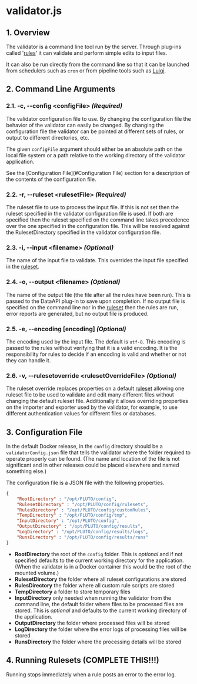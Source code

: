 # validator.js
## 1. Overview
The validator is a command line tool run by the server. Through plug-ins called '[rules][rules]' it can validate
and perform simple edits to input files.

It can also be run directly from the command line so that it can be launched from schedulers such as
`cron` or from pipeline tools such as [Luigi](http://luigi.readthedocs.io).

## 2. Command Line Arguments
### 2.1. -c, --config \<configFile> _(Required)_
The validator configuration file to use. By changing the configuration file the behavior of the
validator can easily be changed. By changing the configuration file the validator can be pointed at
different sets of rules, or output to different directories, etc.

The given `configFile` argument should either be an absolute path on the local file system or a path
relative to the working directory of the validator application.

See the [Configuration File](#Configuration File) section for a description of the contents of the configuration file.

### 2.2. -r, --ruleset \<rulesetFile> _(Required)_
The ruleset file to use to process the input file. If this is not set then the ruleset specified in the validator
configuration file is used. If both are specified then the ruleset specified on the command line takes precedence over
the one specified in the configuration file. This will be resolved against the RulesetDirectory specified in the
validator configuration file.

### 2.3. -i, --input \<filename> _(Optional)_
The name of the input file to validate. This overrides the input file specified in the [ruleset][ruleset].

### 2.4. -o, --output \<filename> _(Optional)_
The name of the output file (the file after all the rules have been run). This is passed to the DataAPI plug-in to save
upon completion. If no output file is specified on the command line nor in the [ruleset][ruleset] then
the rules are run, error reports are generated, but no output file is produced.

### 2.5. -e, --encoding \[encoding] _(Optional)_
The encoding used by the input file. The default is `utf-8`. This encoding is passed to the rules without
verifying that it is a valid encoding. It is the responsibility for rules to decide if an encoding is
valid and whether or not they can handle it.

### 2.6. -v, --rulesetoverride \<rulesetOverrideFile> _(Optional)_
The ruleset override replaces properties on a default [ruleset][ruleset] allowing one ruleset file to
be used to validate and edit many different files without changing the default ruleset file. Additionally
it allows overriding properties on the importer and exporter used by the validator, for example,
to use different authentication values for different files or databases.
  
## 3. Configuration File

In the default Docker release, in the `config` directory should be a `validatorConfig.json` file that
tells the validator where the folder required to operate properly can be found. (The name and location
of the file is not significant and in other releases could be placed elsewhere and named something else.)

The configuration file is a JSON file with the following properties.

```json
{
	"RootDirectory" : "/opt/PLUTO/config",
	"RulesetDirectory" : "/opt/PLUTO/config/rulesets",
	"RulesDirectory" : "/opt/PLUTO/config/customRules",
	"TempDirectory" : "/opt/PLUTO/config/tmp",
	"InputDirectory" : "/opt/PLUTO/config",
	"OutputDirectory" : "/opt/PLUTO/config/results",
	"LogDirectory" : "/opt/PLUTO/config/results/logs",
	"RunsDirectory" : "/opt/PLUTO/config/results/runs"
}

```
- **RootDirectory** the root of the `config` folder. This is _optional_ and if
not specified defaults to the current working directory for the application. (When the validator is in
a Docker container this would be the root of the mounted volume.)
- **RulesetDirectory** the folder where all ruleset configurations are stored
- **RulesDirectory** the folder where all custom rule scripts are stored
- **TempDirectory** a folder to store temporary files
- **InputDirectory** only needed when running the validator from the command line, the default folder where files to be
processed files are stored. This is _optional_ and defaults to the current working directory of the application.
- **OutputDirectory** the folder where processed files will be stored
- **LogDirectory** the folder where the error logs of processing files will be stored
- **RunsDirectory** the folder where the processing details will be stored

## 4. Running Rulesets (COMPLETE THIS!!!)

Running stops immediately when a rule posts an error to the error log.

[ruleset]: docs/ruleset.md
[rules]: docs/rules.md
